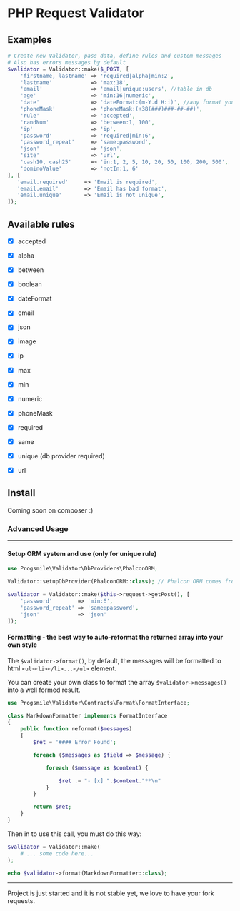 # PHP Request Validator

## Examples
```php
# Create new Validator, pass data, define rules and custom messages
# Also has errors messages by default
$validator = Validator::make($_POST, [
    'firstname, lastname' => 'required|alpha|min:2',
    'lastname'            => 'max:18',
    'email'               => 'email|unique:users', //table in db
    'age'                 => 'min:16|numeric',
    'date'                => 'dateFormat:(m-Y.d H:i)', //any format you set
    'phoneMask'           => 'phoneMask:(+38(###)###-##-##)',
    'rule'                => 'accepted',
    'randNum'             => 'between:1, 100',
    'ip'                  => 'ip',
    'password'            => 'required|min:6',
    'password_repeat'     => 'same:password',
    'json'                => 'json',
    'site'                => 'url',
    'cash10, cash25'      => 'in:1, 2, 5, 10, 20, 50, 100, 200, 500',
    'dominoValue'         => 'notIn:1, 6'
], [
   'email.required'     => 'Email is required',
   'email.email'        => 'Email has bad format',
   'email.unique'       => 'Email is not unique',
]);
```

## Available rules
- [x]  accepted
- [x]  alpha
- [x]  between
- [x]  boolean
- [x]  dateFormat
- [x]  email
- [x]  json
- [x]  image
- [x]  ip
- [x]  max
- [x]  min
- [x]  numeric
- [x]  phoneMask
- [x]  required
- [x]  same
- [x]  unique (db provider required)
- [x]  url


## Install
Coming soon on composer :)


### Advanced Usage
----

#### Setup ORM system and use (only for unique rule)
```php
use Progsmile\Validator\DbProviders\PhalconORM;

Validator::setupDbProvider(PhalconORM::class); // Phalcon ORM comes from the box

$validator = Validator::make($this->request->getPost(), [
    'password'        => 'min:6',
    'password_repeat' => 'same:password',
    'json'            => 'json'
]);

```


#### Formatting - the best way to auto-reformat the returned array into your own style

The `$validator->format()`, by default, the messages will be formatted to html `<ul><li></li>...</ul>` element.

You can create your own class to format the array `$validator->messages()` into a well formed result.

```php
use Progsmile\Validator\Contracts\Format\FormatInterface;

class MarkdownFormatter implements FormatInterface
{
    public function reformat($messages)
    {
        $ret = '#### Error Found';

        foreach ($messages as $field => $message) {

            foreach ($message as $content) {

                $ret .= "- [x] ".$content."**\n"
            }
        }

        return $ret;
    }
}
```

Then in to use this call, you must do this way:

```php
$validator = Validator::make(
    # ... some code here...
);

echo $validator->format(MarkdownFormatter::class);
```

----

Project is just started and it is not stable yet, we love to have your fork requests.
